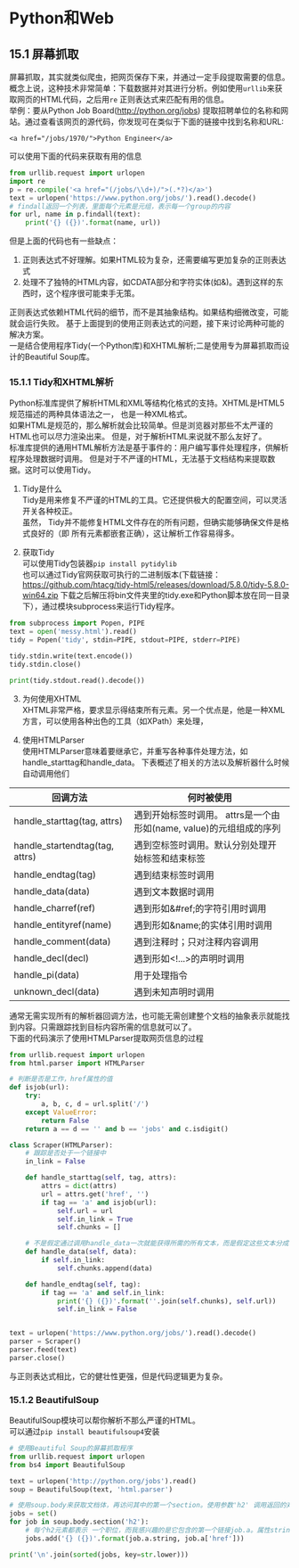 # Python和Web
## 15.1 屏幕抓取
屏幕抓取，其实就类似爬虫，把网页保存下来，并通过一定手段提取需要的信息。  
概念上说，这种技术非常简单：下载数据并对其进行分析。例如使用`urllib`来获取网页的HTML代码，之后用`re`
正则表达式来匹配有用的信息。  
举例：要从Python Job Board(http://python.org/jobs) 提取招聘单位的名称和网站。通过查看该网页的源代码，你发现可在类似于下面的链接中找到名称和URL:
```text
<a href="/jobs/1970/">Python Engineer</a>
```
可以使用下面的代码来获取有用的信息
```python
from urllib.request import urlopen
import re
p = re.compile('<a href="(/jobs/\\d+)/">(.*?)</a>')
text = urlopen('https://www.python.org/jobs/').read().decode()
# findall返回一个列表，里面每个元素是元组，表示每一个group的内容
for url, name in p.findall(text):
    print('{} ({})'.format(name, url))
```
但是上面的代码也有一些缺点：
1. 正则表达式不好理解。如果HTML较为复杂，还需要编写更加复杂的正则表达式
2. 处理不了独特的HTML内容，如CDATA部分和字符实体(如&amp;)。遇到这样的东西时，这个程序很可能束手无策。

正则表达式依赖HTML代码的细节，而不是其抽象结构。如果结构细微改变，可能就会运行失败。
基于上面提到的使用正则表达式的问题，接下来讨论两种可能的解决方案。  
一是结合使用程序Tidy(一个Python库)和XHTML解析;二是使用专为屏幕抓取而设计的Beautiful Soup库。

### 15.1.1 Tidy和XHTML解析
Python标准库提供了解析HTML和XML等结构化格式的支持。XHTML是HTML5规范描述的两种具体语法之一，
也是一种XML格式。  
如果HTML是规范的，那么解析就会比较简单。但是浏览器对那些不太严谨的HTML也可以尽力渲染出来。
但是，对于解析HTML来说就不那么友好了。  
标准库提供的通用HTML解析方法是基于事件的：用户编写事件处理程序，供解析程序处理数据时调用。
但是对于不严谨的HTML，无法基于文档结构来提取数据。这时可以使用Tidy。
1. Tidy是什么  
    Tidy是用来修复不严谨的HTML的工具。它还提供极大的配置空间，可以灵活开关各种校正。  
    虽然， Tidy并不能修复HTML文件存在的所有问题，但确实能够确保文件是格式良好的（即
    所有元素都嵌套正确），这让解析工作容易得多。
   
2. 获取Tidy  
    可以使用Tidy包装器`pip install pytidylib`  
    也可以通过Tidy官网获取可执行的二进制版本(下载链接：https://github.com/htacg/tidy-html5/releases/download/5.8.0/tidy-5.8.0-win64.zip 下载之后解压将bin文件夹里的tidy.exe和Python脚本放在同一目录下），通过模块subprocess来运行Tidy程序。
   
```python
from subprocess import Popen, PIPE
text = open('messy.html').read()
tidy = Popen('tidy', stdin=PIPE, stdout=PIPE, stderr=PIPE)

tidy.stdin.write(text.encode())
tidy.stdin.close()

print(tidy.stdout.read().decode())
```
3. 为何使用XHTML  
    XHTML非常严格，要求显示得结束所有元素。另一个优点是，他是一种XML方言，可以使用各种出色的工具（如XPath）来处理，
   
4. 使用HTMLParser  
    使用HTMLParser意味着要继承它，并重写各种事件处理方法，如handle_starttag和handle_data。
    下表概述了相关的方法以及解析器什么时候自动调用他们

|回调方法|何时被使用|
|---|---|
|handle_starttag(tag, attrs)|遇到开始标签时调用。 attrs是一个由形如(name, value)的元组组成的序列|
|handle_startendtag(tag, attrs)|遇到空标签时调用。默认分别处理开始标签和结束标签|
|handle_endtag(tag)|遇到结束标签时调用|
|handle_data(data)|遇到文本数据时调用|
|handle_charref(ref)|遇到形如&#ref;的字符引用时调用|
|handle_entityref(name)|遇到形如&name;的实体引用时调用|
|handle_comment(data)|遇到注释时；只对注释内容调用|
|handle_decl(decl)|遇到形如<!...>的声明时调用|
|handle_pi(data)|用于处理指令|
|unknown_decl(data)|遇到未知声明时调用|

通常无需实现所有的解析器回调方法，也可能无需创建整个文档的抽象表示就能找到内容。只需跟踪找到目标内容所需的信息就可以了。  
下面的代码演示了使用HTMLParser提取网页信息的过程
```python
from urllib.request import urlopen
from html.parser import HTMLParser

# 判断是否是工作，href属性的值
def isjob(url):
    try:
        a, b, c, d = url.split('/')
    except ValueError:
        return False
    return a == d == '' and b == 'jobs' and c.isdigit()

class Scraper(HTMLParser):
    # 跟踪是否处于一个链接中
    in_link = False

    def handle_starttag(self, tag, attrs):
        attrs = dict(attrs)
        url = attrs.get('href', '')
        if tag == 'a' and isjob(url):
            self.url = url
            self.in_link = True
            self.chunks = []

    # 不是假定通过调用handle_data一次就能获得所需的所有文本，而是假定这些文本分成多个块，需要多次调用handle_data才能获得。
    def handle_data(self, data):
        if self.in_link:
            self.chunks.append(data)

    def handle_endtag(self, tag):
        if tag == 'a' and self.in_link:
            print('{} ({})'.format(''.join(self.chunks), self.url))
            self.in_link = False


text = urlopen('https://www.python.org/jobs/').read().decode()
parser = Scraper()
parser.feed(text)
parser.close()
```
与正则表达式相比，它的健壮性更强，但是代码逻辑更为复杂。

### 15.1.2 BeautifulSoup
BeautifulSoup模块可以帮你解析不那么严谨的HTML。  
可以通过`pip install beautifulsoup4`安装
```python
# 使用Beautiful Soup的屏幕抓取程序
from urllib.request import urlopen
from bs4 import BeautifulSoup

text = urlopen('http://python.org/jobs').read()
soup = BeautifulSoup(text, 'html.parser')

# 使用soup.body来获取文档体，再访问其中的第一个section。使用参数'h2' 调用返回的对象，这与使用其方法find_all等效——返回其中的所有h2元素。
jobs = set()
for job in soup.body.section('h2'):
    # 每个h2元素都表示 一个职位，而我感兴趣的是它包含的第一个链接job.a。属性string是链接的文本内容，而a['href'] 为属性href。
    jobs.add('{} ({})'.format(job.a.string, job.a['href']))

print('\n'.join(sorted(jobs, key=str.lower)))
```
